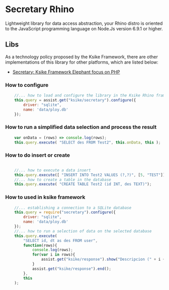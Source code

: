 # Secretary Rhino
Lightweight library for data access abstraction, your Rhino distro is oriented to the JavaScript programming language on Node.Js version 6.9.1 or higher.

## Libs 
As a technology policy proposed by the Ksike Framework, there are other implementations of this library for other platforms, which are listed below:
+ [Secretary: Ksike Framework Elephant focus on PHP](https://github.com/ameksike/ksike.elephant.secretary) 


### How to configure
```javascript
	//... how to load and configure the library in the Ksike Rhino framework
	this.query = assist.get("ksike/secretary").configure({
		driver: "sqlite",
		name: 'data/ploy.db'
	});
```

### How to run a simplified data selection and process the result 
```javascript
	var onData = (rows) => console.log(rows);
	this.query.execute( "SELECT des FROM Test2", this.onData, this );
```

### How to do insert or create 
```javascript

	//... how to execute a data insert
	this.query.execute([ "INSERT INTO Test2 VALUES (?,?)", [5, "TEST"]]);
	//... how to create a table in the database
	this.query.execute( "CREATE TABLE Test2 (id INT, des TEXT)");
```

### How to used in ksike framework 
```javascript
	//... establishing a connection to a SQLite database
	this.query = require("secretary").configure({
		driver: "sqlite",
		name: 'data/ploy.db'
	});
	//... how to run a selection of data on the selected database
	this.query.execute(
		"SELECT id, dt as des FROM user",
		function(rows){
			console.log(rows);
			for(var i in rows){
				assist.get("ksike/response").show("Descripcion (" + i + "):"+ rows[i].des + "  <br> ");
			}
			assist.get("ksike/response").end();
		},
		this
	);
```